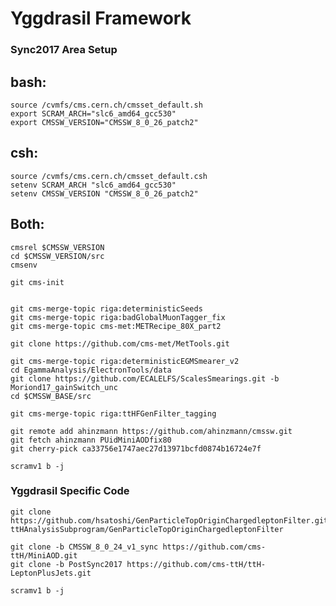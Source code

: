 Yggdrasil Framework
================

### Sync2017 Area Setup
## bash:
    source /cvmfs/cms.cern.ch/cmsset_default.sh
    export SCRAM_ARCH="slc6_amd64_gcc530"
    export CMSSW_VERSION="CMSSW_8_0_26_patch2"

## csh:
    source /cvmfs/cms.cern.ch/cmsset_default.csh
    setenv SCRAM_ARCH "slc6_amd64_gcc530"
    setenv CMSSW_VERSION "CMSSW_8_0_26_patch2"
## Both:

    cmsrel $CMSSW_VERSION
    cd $CMSSW_VERSION/src
    cmsenv

    git cms-init
  

    git cms-merge-topic riga:deterministicSeeds
    git cms-merge-topic riga:badGlobalMuonTagger_fix
    git cms-merge-topic cms-met:METRecipe_80X_part2
 
    git clone https://github.com/cms-met/MetTools.git

    git cms-merge-topic riga:deterministicEGMSmearer_v2
    cd EgammaAnalysis/ElectronTools/data
    git clone https://github.com/ECALELFS/ScalesSmearings.git -b Moriond17_gainSwitch_unc
    cd $CMSSW_BASE/src

    git cms-merge-topic riga:ttHFGenFilter_tagging

    git remote add ahinzmann https://github.com/ahinzmann/cmssw.git
    git fetch ahinzmann PUidMiniAODfix80
    git cherry-pick ca33756e1747aec27d13971bcfd0874b16724e7f

    scramv1 b -j

### Yggdrasil Specific Code
    
    git clone https://github.com/hsatoshi/GenParticleTopOriginChargedleptonFilter.git ttHAnalysisSubprogram/GenParticleTopOriginChargedleptonFilter

    git clone -b CMSSW_8_0_24_v1_sync https://github.com/cms-ttH/MiniAOD.git
    git clone -b PostSync2017 https://github.com/cms-ttH/ttH-LeptonPlusJets.git

    scramv1 b -j
